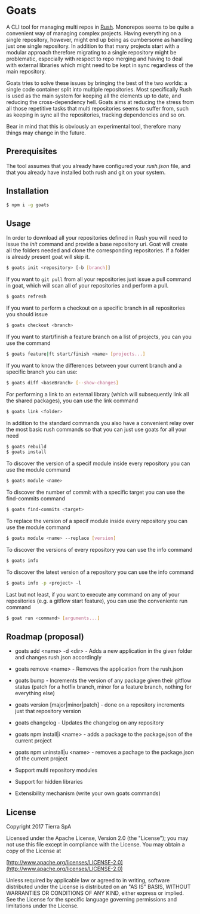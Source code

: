 # Goats

A CLI tool for managing multi repos in [Rush](http://aka.ms/rush).
Monorepos seems to be quite a convenient way of managing complex projects. Having everything on a single repository, however, might end up being as cumbersome as 
handling just one single repository. In addition to that many projects start with a modular approach therefore migrating to a single repository might be problematic,
especially with respect to repo merging and having to deal with external libraries which might need to be kept in sync regardless of the main repository.

Goats tries to solve these issues by bringing the best of the two worlds: a single code container split into multiple repositories. Most specifically Rush is used
as the main system for keeping all the elements up to date, and reducing the cross-dependency hell. Goats aims at reducing the stress from all those repetitive tasks
that multi repositories seems to suffer from, such as keeping in sync all the repositories, tracking dependencies and so on.

Bear in mind that this is obviously an experimental tool, therefore many things may change in the future.

## Prerequisites

The tool assumes that you already have configured your *rush.json* file, and that you already have installed both rush and git on your system.

## Installation

```bash
$ npm i -g goats
```

## Usage

In order to download all your repositories defined in Rush you will need to issue the *init* command and provide a base repository uri. Goat will create all the folders needed and clone the corresponding repositories. If a folder is already present goat will skip it.

```bash
$ goats init <repository> [-b [branch]]
```

If you want to `git pull` from all your repositories just issue a pull command in goat, which will scan all  of your repositories and perform a pull.

```bash
$ goats refresh
```

If you want to perform a checkout on a specific branch in all repositories you should issue

```bash
$ goats checkout <branch>
```

If you want to start/finish a feature branch on a list of projects, you can you use the command
```bash
$ goats feature|ft start/finish <name> [projects...]
```

If you want to know the differences between your current branch and a specific branch you can use:
```bash
$ goats diff <baseBranch> [--show-changes]
```

For performing a link to an external library (which will subsequently link all the shared packages), you can use the link command

```bash
$ goats link <folder>
```

In addition to the standard commands you also have a convenient relay over the most basic rush commands so that you can just use goats for all your need

```bash
$ goats rebuild
$ goats install
```

To discover the version of a specif module inside every repository you can use the module command

```bash
$ goats module <name>
```

To discover the number of commit with a specific target you can use the find-commits command

```bash
$ goats find-commits <target>
```

To replace the version of a specif module inside every repository you can use the module command

```bash
$ goats module <name> --replace [version]
```

To discover the versions of every repository you can use the info command

```bash
$ goats info
```

To discover the latest version of a repository you can use the info command

```bash
$ goats info -p <project> -l
```

Last but not least, if you want to execute any command on any of your repositories (e.g. a gitflow start feature), you can use the conveniente run command

```bash
$ goat run <command> [arguments...]
```

## Roadmap (proposal)

* goats add \<name\> -d \<dir\> - Adds a new application in the given folder and changes rush.json accordingly
* goats remove \<name\> - Removes the application from the rush.json
* goats bump - Increments the version of any package given their gitflow status (patch for a hotfix branch, minor for a feature branch, nothing for everything else)
* goats version [major|minor|patch] - done on a repository increments just that repository version
* goats changelog - Updates the changelog on any repository
* goats npm install|i \<name\> - adds a package to the package.json of the current project
* goats npm uninstall|u \<name\> - removes a pachage to the package.json of the current project

* Support multi repository modules
* Support for hidden libraries
* Extensibility mechanism (write your own goats commands)

## License

Copyright 2017 Tierra SpA

Licensed under the Apache License, Version 2.0 (the "License");
you may not use this file except in compliance with the License.
You may obtain a copy of the License at

[http://www.apache.org/licenses/LICENSE-2.0](http://www.apache.org/licenses/LICENSE-2.0)

Unless required by applicable law or agreed to in writing, software
distributed under the License is distributed on an "AS IS" BASIS,
WITHOUT WARRANTIES OR CONDITIONS OF ANY KIND, either express or implied.
See the License for the specific language governing permissions and
limitations under the License.
